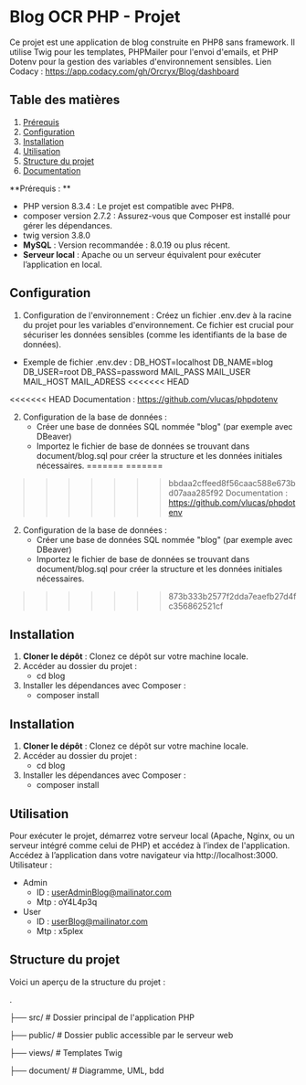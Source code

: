# Blog OCR PHP - Projet

Ce projet est une application de blog construite en PHP8 sans framework. Il utilise Twig pour les templates, PHPMailer pour l'envoi d'emails, et PHP Dotenv pour la gestion des variables d'environnement sensibles.
Lien Codacy : https://app.codacy.com/gh/Orcryx/Blog/dashboard

## Table des matières

1. [Prérequis](#prérequis)
2. [Configuration](#configuration)
3. [Installation](#installation)
4. [Utilisation](#utilisation)
5. [Structure du projet](#structure-du-projet)
6. [Documentation](#documentation)

**Prérequis : **

-   PHP version 8.3.4 : Le projet est compatible avec PHP8.
-   composer version 2.7.2 : Assurez-vous que Composer est installé pour gérer les dépendances.
-   twig version 3.8.0
-   **MySQL** : Version recommandée : 8.0.19 ou plus récent.
-   **Serveur local** : Apache ou un serveur équivalent pour exécuter l’application en local.

## Configuration

1. Configuration de l'environnement :
   Créez un fichier .env.dev à la racine du projet pour les variables d'environnement. Ce fichier est crucial pour sécuriser les données sensibles (comme les identifiants de la base de données).

-   Exemple de fichier .env.dev :
    DB_HOST=localhost
    DB_NAME=blog
    DB_USER=root
    DB_PASS=password
    MAIL_PASS
    MAIL_USER
    MAIL_HOST
    MAIL_ADRESS
<<<<<<< HEAD

<<<<<<< HEAD
Documentation : https://github.com/vlucas/phpdotenv

2. Configuration de la base de données :
    - Créer une base de données SQL nommée "blog" (par exemple avec DBeaver)
    - Importez le fichier de base de données se trouvant dans document/blog.sql pour créer la structure et les données initiales nécessaires.
=======
=======
    
>>>>>>> bbdaa2cffeed8f56caac588e673bd07aaa285f92
Documentation : https://github.com/vlucas/phpdotenv 

2. Configuration de la base de données :
   - Créer une base de données SQL nommée "blog" (par exemple avec DBeaver)
   - Importez le fichier de base de données se trouvant dans document/blog.sql pour créer la structure et les données initiales nécessaires.
>>>>>>> 873b333b2577f2dda7eaefb27d4fc356862521cf

## Installation

1. **Cloner le dépôt** : Clonez ce dépôt sur votre machine locale.
2. Accéder au dossier du projet :
    - cd blog
3. Installer les dépendances avec Composer :
    - composer install

## Installation

1. **Cloner le dépôt** : Clonez ce dépôt sur votre machine locale.
2. Accéder au dossier du projet :
    - cd blog
3. Installer les dépendances avec Composer :
    - composer install

## Utilisation

Pour exécuter le projet, démarrez votre serveur local (Apache, Nginx, ou un serveur intégré comme celui de PHP) et accédez à l’index de l'application.
Accédez à l’application dans votre navigateur via http://localhost:3000.
Utilisateur :

-   Admin
    -   ID : userAdminBlog@mailinator.com
    -   Mtp : oY4L4p3q
-   User
    -   ID : userBlog@mailinator.com
    -   Mtp : x5plex

## Structure du projet

Voici un aperçu de la structure du projet :

.

├── src/ # Dossier principal de l'application PHP

├── public/ # Dossier public accessible par le serveur web

├── views/ # Templates Twig

├── document/ # Diagramme, UML, bdd
